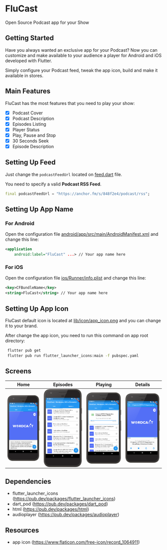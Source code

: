 # FluCast

Open Source Podcast app for your Show

## Getting Started

Have you always wanted an exclusive app for your Podcast? Now you can customize and make available to your audience a player for Android and iOS developed with Flutter.

Simply configure your Podcast feed, tweak the app icon, build and make it available in stores.

## Main Features

FluCast has the most features that you need to play your show:

- [x] Podcast Cover
- [x] Podcast Description
- [x] Episodes Listing
- [x] Player Status
- [x] Play, Pause and Stop
- [x] 30 Seconds Seek
- [x] Episode Description

## Setting Up Feed

Just change the `podcastFeedUrl` located on [feed.dart](https://github.com/luizeof/flucast_app/blob/master/lib/feed.dart) file.

You need to specify a valid **Podcast RSS Feed**.

```dart
final podcastFeedUrl = "https://anchor.fm/s/848f2e4/podcast/rss";
```

## Setting Up App Name

### For Android

Open the configuration file [android/app/src/main/AndroidManifest.xml](https://github.com/luizeof/flucast_app/blob/master/android/app/src/main/AndroidManifest.xml) and change this line:

```xml
<application
    android:label="FluCast" ...> // Your app name here
```

### For iOS

Open the configuration file [ios/Runner/info.plist](https://github.com/luizeof/flucast_app/blob/master/ios/Runner/info.plist) and change this line:


```xml
<key>CFBundleName</key>
<string>FluCast</string> // Your app name here
```

## Setting Up App Icon

FluCast default icon is located at [lib/icon/app_icon.png](https://github.com/luizeof/flucast_app/blob/master/lib/icon/app_icon.png) and you can change it to your brand.

After change the app icon, you need to run this command on app root directory:

```bash
 flutter pub get
 flutter pub run flutter_launcher_icons:main -f pubspec.yaml
```

## Screens
Home | Episodes | Playing | Details
---- | ---- | ---- | ----
<img align="left" src="docs/home.png"> |  <img align="left" src="docs/episodes.png"> |  <img align="left" src="docs/playing.png"> |  <img align="left" src="docs/details.png">

## Dependencies

- flutter_launcher_icons (https://pub.dev/packages/flutter_launcher_icons)
- dart_pod (https://pub.dev/packages/dart_pod)
- html (https://pub.dev/packages/html)
- audioplayer (https://pub.dev/packages/audioplayer)

## Resources

- app icon (https://www.flaticon.com/free-icon/record_1064911)